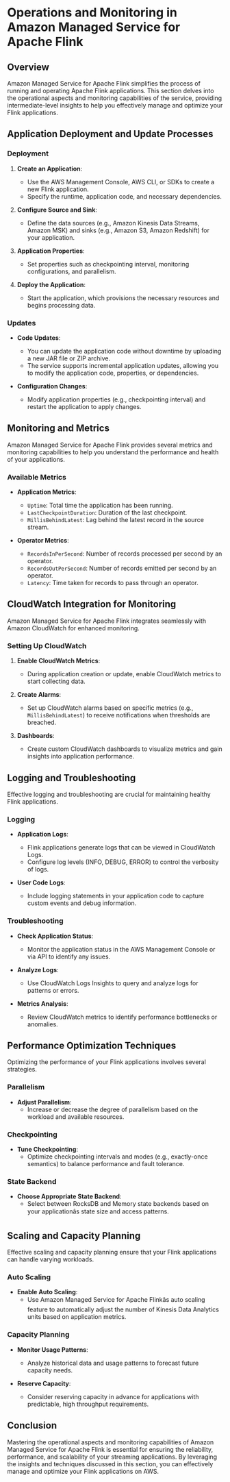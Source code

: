 # Operations and Monitoring in Amazon Managed Service for Apache Flink

## Overview

Amazon Managed Service for Apache Flink simplifies the process of running and operating Apache Flink applications. This section delves into the operational aspects and monitoring capabilities of the service, providing intermediate-level insights to help you effectively manage and optimize your Flink applications.

## Application Deployment and Update Processes

### Deployment

1. **Create an Application**:
   - Use the AWS Management Console, AWS CLI, or SDKs to create a new Flink application.
   - Specify the runtime, application code, and necessary dependencies.

2. **Configure Source and Sink**:
   - Define the data sources (e.g., Amazon Kinesis Data Streams, Amazon MSK) and sinks (e.g., Amazon S3, Amazon Redshift) for your application.

3. **Application Properties**:
   - Set properties such as checkpointing interval, monitoring configurations, and parallelism.

4. **Deploy the Application**:
   - Start the application, which provisions the necessary resources and begins processing data.

### Updates

- **Code Updates**:
  - You can update the application code without downtime by uploading a new JAR file or ZIP archive.
  - The service supports incremental application updates, allowing you to modify the application code, properties, or dependencies.

- **Configuration Changes**:
  - Modify application properties (e.g., checkpointing interval) and restart the application to apply changes.

## Monitoring and Metrics

Amazon Managed Service for Apache Flink provides several metrics and monitoring capabilities to help you understand the performance and health of your applications.

### Available Metrics

- **Application Metrics**:
  - `Uptime`: Total time the application has been running.
  - `LastCheckpointDuration`: Duration of the last checkpoint.
  - `MillisBehindLatest`: Lag behind the latest record in the source stream.

- **Operator Metrics**:
  - `RecordsInPerSecond`: Number of records processed per second by an operator.
  - `RecordsOutPerSecond`: Number of records emitted per second by an operator.
  - `Latency`: Time taken for records to pass through an operator.

## CloudWatch Integration for Monitoring

Amazon Managed Service for Apache Flink integrates seamlessly with Amazon CloudWatch for enhanced monitoring.

### Setting Up CloudWatch

1. **Enable CloudWatch Metrics**:
   - During application creation or update, enable CloudWatch metrics to start collecting data.

2. **Create Alarms**:
   - Set up CloudWatch alarms based on specific metrics (e.g., `MillisBehindLatest`) to receive notifications when thresholds are breached.

3. **Dashboards**:
   - Create custom CloudWatch dashboards to visualize metrics and gain insights into application performance.

## Logging and Troubleshooting

Effective logging and troubleshooting are crucial for maintaining healthy Flink applications.

### Logging

- **Application Logs**:
  - Flink applications generate logs that can be viewed in CloudWatch Logs.
  - Configure log levels (INFO, DEBUG, ERROR) to control the verbosity of logs.

- **User Code Logs**:
  - Include logging statements in your application code to capture custom events and debug information.

### Troubleshooting

- **Check Application Status**:
  - Monitor the application status in the AWS Management Console or via API to identify any issues.

- **Analyze Logs**:
  - Use CloudWatch Logs Insights to query and analyze logs for patterns or errors.

- **Metrics Analysis**:
  - Review CloudWatch metrics to identify performance bottlenecks or anomalies.

## Performance Optimization Techniques

Optimizing the performance of your Flink applications involves several strategies.

### Parallelism

- **Adjust Parallelism**:
  - Increase or decrease the degree of parallelism based on the workload and available resources.

### Checkpointing

- **Tune Checkpointing**:
  - Optimize checkpointing intervals and modes (e.g., exactly-once semantics) to balance performance and fault tolerance.

### State Backend

- **Choose Appropriate State Backend**:
  - Select between RocksDB and Memory state backends based on your applicationâs state size and access patterns.

## Scaling and Capacity Planning

Effective scaling and capacity planning ensure that your Flink applications can handle varying workloads.

### Auto Scaling

- **Enable Auto Scaling**:
  - Use Amazon Managed Service for Apache Flinkâs auto scaling feature to automatically adjust the number of Kinesis Data Analytics units based on application metrics.

### Capacity Planning

- **Monitor Usage Patterns**:
  - Analyze historical data and usage patterns to forecast future capacity needs.

- **Reserve Capacity**:
  - Consider reserving capacity in advance for applications with predictable, high throughput requirements.

## Conclusion

Mastering the operational aspects and monitoring capabilities of Amazon Managed Service for Apache Flink is essential for ensuring the reliability, performance, and scalability of your streaming applications. By leveraging the insights and techniques discussed in this section, you can effectively manage and optimize your Flink applications on AWS.